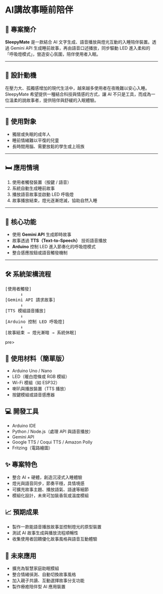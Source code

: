 # AI講故事睡前陪伴

## 📘 專案簡介  
**SleepyMate** 是一款結合 AI 文字生成、語音播放與燈光互動的入睡陪伴裝置。透過 Gemini API 生成睡前故事，再由語音口述播放，同步驅動 LED 進入柔和的「呼吸燈模式」，營造安心氛圍，陪伴使用者入眠。

---

## 🎯 設計動機  
在壓力大、孤獨感增加的現代生活中，越來越多使用者在夜晚難以安心入睡。SleepyMate 希望提供一種結合科技與情感的方式，讓 AI 不只是工具，而成為一位溫柔的說故事者，提供陪伴與舒緩的入眠體驗。

---

## 👤 使用對象  
- 獨居或失眠的成年人  
- 睡前情緒難以平復的兒童  
- 長時間用腦、需要放鬆的學生或上班族  

---

## 🛏️ 應用情境  
1. 使用者觸發裝置（按鍵 / 語音）  
2. 系統自動生成睡前故事  
3. 播放語音故事並啟動 LED 呼吸燈  
4. 故事播放結束，燈光逐漸熄滅，協助自然入睡  

---

## 🌟 核心功能  
- 使用 **Gemini API** 生成即時故事  
- 故事透過 **TTS（Text-to-Speech）** 技術語音播放  
- **Arduino** 控制 LED 進入節奏化的呼吸燈模式  
- 整合感應按鈕或語音觸發機制  

---

## 🛠️ 系統架構流程  
<pre>
[使用者觸發]
      ↓
[Gemini API 請求故事]
      ↓
[TTS 模組語音播放]
      ↓
[Arduino 控制 LED 呼吸燈]
      ↓
[故事結束 → 燈光漸暗 → 系統休眠]
</pre>pre>
## 🔧 使用材料（簡單版）  
- Arduino Uno / Nano  
- LED（暖白燈條或 RGB 模組）  
- Wi-Fi 模組（如 ESP32）  
- 喇叭與播放裝置（TTS 播放）  
- 按鍵模組或語音感應器  

## 💻 開發工具  
- Arduino IDE  
- Python / Node.js（處理 API 與語音播放）  
- Gemini API  
- Google TTS / Coqui TTS / Amazon Polly  
- Fritzing（電路繪圖）

## ✨ 專案特色  
- 整合 AI + 硬體，創造沉浸式入睡體驗  
- 燈光與語音同步，節奏平穩，具情境感  
- 可擴充故事主題、播放語氣、語速等細節  
- 模組化設計，未來可加裝香氛或溫度模組

## 📈 預期成果  
- 製作一款能語音播放故事並控制燈光的原型裝置  
- 測試 AI 故事生成與播放流程順暢性  
- 收集使用者回饋優化故事風格與語音互動體驗

## 🚀 未來應用  
- 擴充為智慧家庭助眠模組  
- 整合情緒偵測、自動切換故事風格  
- 加入親子共讀、互動選擇故事分支功能  
- 製作療癒陪伴型 AI 應用裝置
